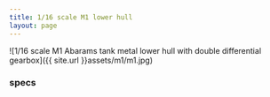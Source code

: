 ```yaml
---
title: 1/16 scale M1 lower hull
layout: page
---
```






![1/16 scale M1 Abarams tank metal lower hull with double differential gearbox]({{ site.url }}assets/m1/m1.jpg)



### specs




